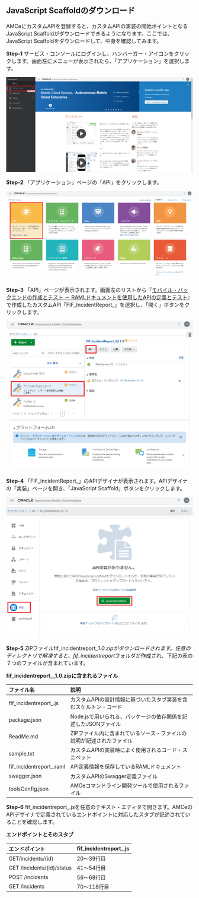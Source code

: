 ## JavaScript Scaffoldのダウンロード

AMCeにカスタムAPIを登録すると、カスタムAPIの実装の開始ポイントとなるJavaScript Scaffoldがダウンロードできるようになります。ここでは、JavaScript Scaffoldをダウンロードして、中身を確認してみます。

**Step-1** サービス・コンソールにログインし、ハンバーガー・アイコンをクリックします。画面左にメニューが表示されたら、「アプリケーション」を選択します。

![画面左のメニューから「アプリケーション」をクリック](images/5.1.png)

**Step-2** 「アプリケーション」ページの「API」をクリックします。

![「アプリケーション」ページで「API」をクリック](images/5.2.png)

**Step-3** 「API」ページが表示されます。画面左のリストから『[モバイル・バックエンドの作成とテスト － RAMLドキュメントを使用したAPIの定義とテスト](2.backend-2.md)』で作成したカスタムAPI「FIF_IncidentReport_<xx>」を選択し、「開く」ボタンをクリックします。

![カスタムAPIを選択し「開く」ボタンをクリック](images/5.3.png)

**Step-4** 「FIF_IncidentReport_<xx>」のAPIデザイナが表示されます。APIデザイナの「実装」ページを開き、「JavaScript Scaffold」ボタンをクリックします。

![APIデザイナの「実装」ページ](images/5.4.png)

**Step-5** ZIPファイルfif_incidentreport_<xx>_1.0.zipがダウンロードされます。任意のディレクトリで解凍すると、fif_incidentreport_<xx>フォルダが作成され、下記の表の７つのファイルが含まれています。

**fif_incidentreport_<xx>_1.0.zipに含まれるファイル**

| ファイル名 | 説明                                                         |
| :------- | :----------------------------------------------------------- |
| fif_incidentreport_<xx>.js     | カスタムAPIの設計情報に基づいたスタブ実装を含むスケルトン・コード |
| package.json     | Node.jsで用いられる、パッケージの依存関係を記述したJSONファイル             |
| ReadMe.md     | ZIPファイル内に含まれているソース・ファイルの説明が記述されたファイル             |
| sample.txt     | カスタムAPIの実装時によく使用されるコード・スニペット             |
| fif_incidentreport_<xx>.raml     | API定義情報を保存しているRAMLドキュメント             |
| swagger.json     | カスタムAPIのSwagger定義ファイル             |
| toolsConfig.json     | AMCeコマンドライン開発ツールで使用されるファイル             |

**Step-6** fif_incidentreport_<xx>.jsを任意のテキスト・エディタで開きます。AMCeのAPIデザイナで定義されているエンドポイントに対応したスタブが記述されていることを確認します。

**エンドポイントとそのスタブ**

| エンドポイント | fif_incidentreport_<xx>.js                                                         |
| :------- | :----------------------------------------------------------- |
| GET/incidents/{id}     | 20～39行目            |
| GET /incidents/{id}/status     | 41～54行目           |
| POST /incidents     | 56～68行目 |
| GET /incidents     | 70～118行目          |